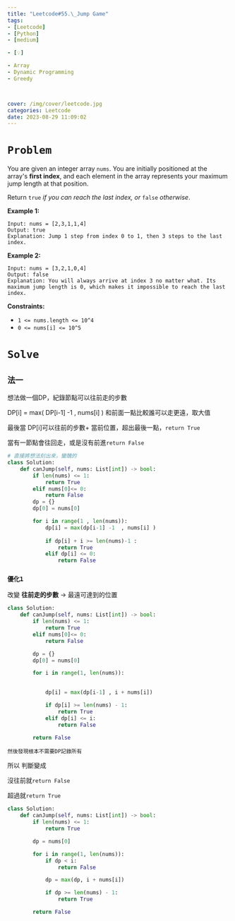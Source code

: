 ```yaml
---
title: "Leetcode#55.\_Jump Game"
tags:
- [Leetcode]
- [Python]
- [medium]

- [💡]

- Array
- Dynamic Programming
- Greedy



cover: /img/cover/leetcode.jpg
categories: Leetcode
date: 2023-08-29 11:09:02
---
```

# `Problem`

You are given an integer array `nums`. You are initially positioned at the array's **first index**, and each element in the array represents your maximum jump length at that position.

Return `true` *if you can reach the last index, or* `false` *otherwise*.

**Example 1:**

```
Input: nums = [2,3,1,1,4]
Output: true
Explanation: Jump 1 step from index 0 to 1, then 3 steps to the last index.

```

**Example 2:**

```
Input: nums = [3,2,1,0,4]
Output: false
Explanation: You will always arrive at index 3 no matter what. Its maximum jump length is 0, which makes it impossible to reach the last index.

```

**Constraints:**

- `1 <= nums.length <= 10^4`
- `0 <= nums[i] <= 10^5`

# `Solve`

## `法一`

想法做一個DP，紀錄節點可以往前走的步數

DP[i] = max( DP[i-1] -1  , nums[i] ) 和前面一點比較誰可以走更遠，取大值

最後當 DP[i]可以往前的步數+ 當前位置，超出最後一點，`return True`

當有一節點會往回走，或是沒有前進`return False`

```python
# 直接將想法刻出來，蠻醜的
class Solution:
    def canJump(self, nums: List[int]) -> bool:
        if len(nums) <= 1:
            return True
        elif nums[0]<= 0:
            return False
        dp = {}
        dp[0] = nums[0]

        for i in range(1 , len(nums)):
            dp[i] = max(dp[i-1] -1  , nums[i] )
            
            if dp[i] + i >= len(nums)-1 :
                return True
            elif dp[i] <= 0:
                return False
```

### `優化1`

改變 **往前走的步數** → 最遠可達到的位置

```python
class Solution:
    def canJump(self, nums: List[int]) -> bool:
        if len(nums) <= 1:
            return True
        elif nums[0]<= 0:
            return False

        dp = {}
        dp[0] = nums[0]

        for i in range(1, len(nums)):
            

            dp[i] = max(dp[i-1] , i + nums[i])

            if dp[i] >= len(nums) - 1:
                return True
            elif dp[i] <= i:
                return False

        return False
```

`然後發現根本不需要DP記錄所有`

所以 判斷變成

沒往前就`return False`

超過就`return True`

```python
class Solution:
    def canJump(self, nums: List[int]) -> bool:
        if len(nums) <= 1:
            return True

        dp = nums[0]

        for i in range(1, len(nums)):
            if dp < i:
                return False

            dp = max(dp, i + nums[i])

            if dp >= len(nums) - 1:
                return True

        return False
```